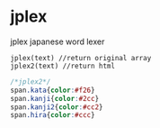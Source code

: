 # jplex
jplex japanese word lexer
```
jplex(text) //return original array
jplex2(text) //return html
```
```css
/*jplex2*/
span.kata{color:#f26}
span.kanji{color:#2cc}
span.kanji2{color:#cc2}
span.hira{color:#ccc}
```
